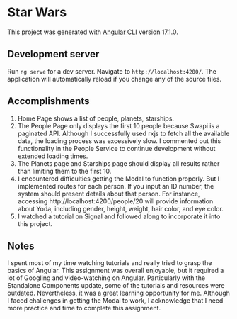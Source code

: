 # Star Wars

This project was generated with [Angular CLI](https://github.com/angular/angular-cli) version 17.1.0.

## Development server

Run `ng serve` for a dev server. Navigate to `http://localhost:4200/`. The application will automatically reload if you change any of the source files.

## Accomplishments

1. Home Page shows a list of people, planets, starships.
2. The People Page only displays the first 10 people because Swapi is a paginated API. Although I successfully used rxjs to fetch all the available data, the loading process was excessively slow. I commented out this functionality in the People Service to continue development without extended loading times.
3. The Planets page and Starships page should display all results rather than limiting them to the first 10.
4. I encountered difficulties getting the Modal to function properly. But I implemented routes for each person. If you input an ID number, the system should present details about that person. For instance, accessing http://localhost:4200/people/20 will provide information about Yoda, including gender, height, weight, hair color, and eye color.
5. I watched a tutorial on Signal and followed along to incorporate it into this project.

## Notes

I spent most of my time watching tutorials and really tried to grasp the basics of Angular. This assignment was overall enjoyable, but it required a lot of Googling and video-watching on Angular. Particularly with the Standalone Components update, some of the tutorials and resources were outdated. Nevertheless, it was a great learning opportunity for me. Although I faced challenges in getting the Modal to work, I acknowledge that I need more practice and time to complete this assignment.